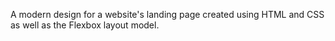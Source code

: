 A modern design for a website's landing page created using HTML and CSS as well as the Flexbox layout model.